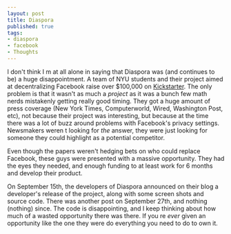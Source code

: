 ```yaml
---
layout: post
title: Diaspora
published: true
tags:
- diaspora
- facebook
- Thoughts
---
```


I don't think I m at all alone in saying that Diaspora was (and continues to be)
a huge disappointment. A team of NYU students and their project aimed at
decentralizing Facebook raise over $100,000 on [Kickstarter](http://kickstarter.com).
The only problem is that it wasn't as much a <em>project</em> as it was a bunch
few math nerds mistakenly getting really good timing. They got a huge amount of
press coverage (New York Times, Computerworld, Wired, Washington Post, etc), not
because their project was interesting, but because at the time there was a lot
of buzz around problems with Facebook's privacy settings. Newsmakers weren t
looking for _the_ answer, they were just looking for someone they could
highlight as a potential competitor.

Even though the papers weren't hedging bets on who could replace Facebook, these
guys were presented with a massive opportunity. They had the eyes they needed,
and enough funding to at least work for 6 months and develop their product.

On September 15th, the developers of Diaspora announced on their blog a
developer's release of the project, along with some screen shots and source
code. There was another post on September 27th, and nothing (nothing) since. The
code is disappointing, and I keep thinking about how much of a wasted
opportunity there was there. If you re _ever_ given an opportunity like
the one they were  do everything you need to do to own it.
